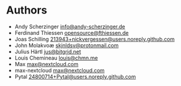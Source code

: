 <!--
  - SPDX-FileCopyrightText: 2024 Nextcloud GmbH and Nextcloud contributors
  - SPDX-License-Identifier: AGPL-3.0-or-later
-->
# Authors

- Andy Scherzinger <info@andy-scherzinger.de>
- Ferdinand Thiessen <opensource@fthiessen.de>
- Joas Schilling <213943+nickvergessen@users.noreply.github.com>
- John Molakvoæ <skjnldsv@protonmail.com>
- Julius Härtl <jus@bitgrid.net>
- Louis Chemineau <louis@chmn.me>
- Max <max@nextcloud.com>
- max-nextcloud <max@nextcloud.com>
- Pytal <24800714+Pytal@users.noreply.github.com>

